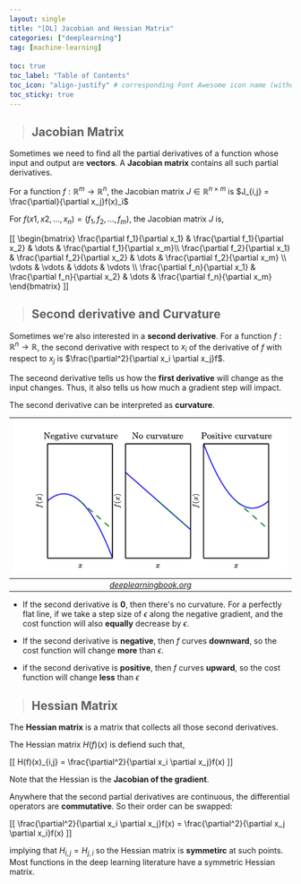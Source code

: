 ```yaml
---
layout: single
title: "[DL] Jacobian and Hessian Matrix"
categories: ["deeplearning"]
tag: [machine-learning]

toc: true
toc_label: "Table of Contents"
toc_icon: "align-justify" # corresponding Font Awesome icon name (without fa prefix)
toc_sticky: true
---
```


> ## Jacobian Matrix

Sometimes we need to find all the partial derivatives of a function whose input and output are **vectors**. A **Jacobian matrix** contains all such partial derivatives.

For a function $f : \mathbb{R}^m \rightarrow \mathbb{R}^n$, the Jacobian matrix $J \in \mathbb{R}^{n \times m}$ is $J_{i,j} = \frac{\partial}{\partial x_j}f(x)_i$

For $f(x1,x2, ..., x_n) = (f_1, f_2, ..., f_m)$, the Jacobian matrix $J$ is,

\[[
\begin{bmatrix}
\frac{\partial f_1}{\partial x_1} & \frac{\partial f_1}{\partial x_2} & \dots & \frac{\partial f_1}{\partial x_m}\\\ \frac{\partial f_2}{\partial x_1} & \frac{\partial f_2}{\partial x_2} & \dots & \frac{\partial f_2}{\partial x_m} \\\ \vdots & \vdots & \ddots & \vdots \\\ \frac{\partial f_n}{\partial x_1} & \frac{\partial f_n}{\partial x_2} & \dots & \frac{\partial f_n}{\partial x_m}
\end{bmatrix}
\]]

> ## Second derivative and Curvature

Sometimes we're also interested in a **second derivative**. For a function $f: \mathbb{R}^n \rightarrow \mathbb{R}$, the second derivative with respect to $x_i$ of the derivative of $f$ with respect to $x_j$ is $\frac{\partial^2}{\partial x_i \partial x_j}f$.

The seceond derivative tells us how the **first derivative** will change as the input changes. Thus, it also tells us how much a gradient step will impact.

The second derivative can be interpreted as **curvature**.

|                  ![joint](../../assets/images/DL/grad4.png)                   |
| :---------------------------------------------------------------------------: |
| _[deeplearningbook.org](https://www.deeplearningbook.org/contents/prob.html)_ |

- If the second derivative is **0**, then there's no curvature. For a perfectly flat line, if we take a step size of $\epsilon$ along the negative gradient, and the cost function will also **equally** decrease by $\epsilon$.

- If the second derivative is **negative**, then $f$ curves **downward**, so the cost function will change **more** than $\epsilon$.

- if the second derivative is **positive**, then $f$ curves **upward**, so the cost function will change **less** than $\epsilon$

> ## Hessian Matrix

The **Hessian matrix** is a matrix that collects all those second derivatives.

The Hessian matrix $H(f)(x)$ is defiend such that,

\[[ H(f)(x)_{i,j} = \frac{\partial^2}{\partial x_i \partial x_j}f(x) \]]

Note that the Hessian is the **Jacobian of the gradient**.

Anywhere that the second partial derivatives are continuous, the differential operators are **commutative**. So their order can be swapped:

\[[ \frac{\partial^2}{\partial x_i \partial x_j}f(x) = \frac{\partial^2}{\partial x_j \partial x_i}f(x) \]]

implying that $H_{i,j} = H_{j,i}$ so the Hessian matrix is **symmetirc** at such points. Most functions in the deep learning literature have a symmetric Hessian matrix.
